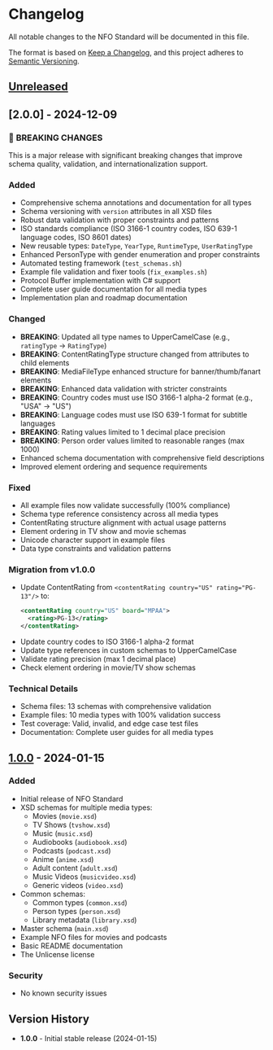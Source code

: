 # Changelog

All notable changes to the NFO Standard will be documented in this file.

The format is based on [Keep a Changelog](https://keepachangelog.com/en/1.0.0/),
and this project adheres to [Semantic Versioning](https://semver.org/spec/v2.0.0.html).

## [Unreleased]

## [2.0.0] - 2024-12-09

### 🚨 **BREAKING CHANGES**

This is a major release with significant breaking changes that improve schema quality, validation, and internationalization support.

### Added
- Comprehensive schema annotations and documentation for all types
- Schema versioning with `version` attributes in all XSD files
- Robust data validation with proper constraints and patterns
- ISO standards compliance (ISO 3166-1 country codes, ISO 639-1 language codes, ISO 8601 dates)
- New reusable types: `DateType`, `YearType`, `RuntimeType`, `UserRatingType`
- Enhanced PersonType with gender enumeration and proper constraints
- Automated testing framework (`test_schemas.sh`)
- Example file validation and fixer tools (`fix_examples.sh`)
- Protocol Buffer implementation with C# support
- Complete user guide documentation for all media types
- Implementation plan and roadmap documentation

### Changed
- **BREAKING**: Updated all type names to UpperCamelCase (e.g., `ratingType` → `RatingType`)
- **BREAKING**: ContentRatingType structure changed from attributes to child elements
- **BREAKING**: MediaFileType enhanced structure for banner/thumb/fanart elements
- **BREAKING**: Enhanced data validation with stricter constraints
- **BREAKING**: Country codes must use ISO 3166-1 alpha-2 format (e.g., "USA" → "US")
- **BREAKING**: Language codes must use ISO 639-1 format for subtitle languages
- **BREAKING**: Rating values limited to 1 decimal place precision
- **BREAKING**: Person order values limited to reasonable ranges (max 1000)
- Enhanced schema documentation with comprehensive field descriptions
- Improved element ordering and sequence requirements

### Fixed
- All example files now validate successfully (100% compliance)
- Schema type reference consistency across all media types
- ContentRating structure alignment with actual usage patterns
- Element ordering in TV show and movie schemas
- Unicode character support in example files
- Data type constraints and validation patterns

### Migration from v1.0.0
- Update ContentRating from `<contentRating country="US" rating="PG-13"/>` to:
  ```xml
  <contentRating country="US" board="MPAA">
    <rating>PG-13</rating>
  </contentRating>
  ```
- Update country codes to ISO 3166-1 alpha-2 format
- Update type references in custom schemas to UpperCamelCase
- Validate rating precision (max 1 decimal place)
- Check element ordering in movie/TV show schemas

### Technical Details
- Schema files: 13 schemas with comprehensive validation
- Example files: 10 media types with 100% validation success
- Test coverage: Valid, invalid, and edge case test files
- Documentation: Complete user guides for all media types

## [1.0.0] - 2024-01-15

### Added
- Initial release of NFO Standard
- XSD schemas for multiple media types:
  - Movies (`movie.xsd`)
  - TV Shows (`tvshow.xsd`)
  - Music (`music.xsd`)
  - Audiobooks (`audiobook.xsd`)
  - Podcasts (`podcast.xsd`)
  - Anime (`anime.xsd`)
  - Adult content (`adult.xsd`)
  - Music Videos (`musicvideo.xsd`)
  - Generic videos (`video.xsd`)
- Common schemas:
  - Common types (`common.xsd`)
  - Person types (`person.xsd`)
  - Library metadata (`library.xsd`)
- Master schema (`main.xsd`)
- Example NFO files for movies and podcasts
- Basic README documentation
- The Unlicense license

### Security
- No known security issues

## Version History

- **1.0.0** - Initial stable release (2024-01-15)

[Unreleased]: https://github.com/Biztactix/NFOStandard/compare/v1.0.0...HEAD
[1.0.0]: https://github.com/Biztactix/NFOStandard/releases/tag/v1.0.0